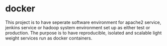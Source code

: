 # docker

This project is to have seperate software environment for apache2 service, jenkins service or hadoop system environment set up as either test or production. 
The purpose is to have reproducible, isolated and scalable light weight services run as docker containers.
